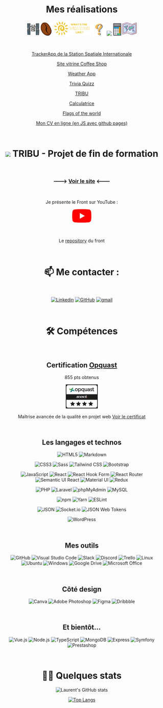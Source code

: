 <div align="center">
 
# Mes réalisations 
 
<img src="./iss.png" width="40"> <img src="./coffee.png" width="35"> <img src="./Meteo.png" width="120"> <img src="./quizzapp.png" width="40"> <img src="./Tribu.ico" width="40"> <img src="./calculatrice.png" height="40"> <img src="./worldflags.png" width="45"> 

<br>
 
[TrackerApp de la Station Spatiale Internationale](https://laurentarcosisstracker.surge.sh/)
 
[Site vitrine Coffee Shop](https://lacoffeedential.surge.sh/)

[Weather App](http://laurentarcosweatherapp.surge.sh/) 

[Trivia Quizz](https://laurentarcostriviaquizz.surge.sh/) 

[TRIBU](https://tribu.surge.sh/)
 
[Calculatrice](https://laurentarcoscalculatrice.surge.sh/)

[Flags of the world](https://laurentarcosflagsoftheworld.surge.sh/)
 
[Mon CV en ligne (en JS avec github pages)](https://laurentarcos.github.io/mon-cv/html/)   


<br>

# <img src="./Tribu.ico" width="29"> TRIBU - Projet de fin de formation
 
<br> 

### --->  [Voir le site](https://tribu.surge.sh/)  <---

<br>

Je présente le Front sur YouTube :
 
[<img src="./youtube.png" width="60">](https://youtu.be/Q3WiRGLeXSQ?t=426)
 
<br>

Le [repository](https://github.com/LaurentArcos/Tribu-Front) du front


<br>

# 📫 Me contacter :

<br>

[![Linkedin](https://img.shields.io/badge/linkedin-0A66C2?style=for-the-badge&logo=linkedin&logoColor=white)](https://www.linkedin.com/in/laurentarcos) 
[![GitHub](https://img.shields.io/badge/github-2F403C?style=for-the-badge&logo=github&logoColor=white)](https://github.com/LaurentArcos?tab=repositories)
[![gmail](https://img.shields.io/badge/laurent.arcos@gmail.com-FF4131?style=for-the-badge&logo=gmail&logoColor=white)](mailto:laurent.arcos@gmail.com)      

<br>

# 🛠 Compétences

<br>
 
## Certification [Opquast](https://www.opquast.com/)

855 pts obtenus

<img src="./Opquast.JPG" width="100">

Maîtrise avancée de la qualité en projet web
[Voir le certificat](https://directory.opquast.com/fr/certificat/SMY4W8/)

<br>
 
## Les langages et technos

![HTML5](https://img.shields.io/static/v1?style=for-the-badge&message=HTML5&color=E34F26&logo=HTML5&logoColor=FFFFFF&label=)
![Markdown](https://img.shields.io/static/v1?style=for-the-badge&message=Markdown&color=000000&logo=Markdown&logoColor=FFFFFF&label=)

![CSS3](https://img.shields.io/static/v1?style=for-the-badge&message=CSS3&color=1572B6&logo=CSS3&logoColor=FFFFFF&label=)
![Sass](https://img.shields.io/static/v1?style=for-the-badge&message=Sass&color=CC6699&logo=Sass&logoColor=FFFFFF&label=)
![Tailwind CSS](https://img.shields.io/static/v1?style=for-the-badge&message=Tailwind+CSS&color=222222&logo=Tailwind+CSS&logoColor=06B6D4&label=)
![Bootstrap](https://img.shields.io/static/v1?style=for-the-badge&message=Bootstrap&color=7952B3&logo=Bootstrap&logoColor=FFFFFF&label=)

![JavaScript](https://img.shields.io/badge/javascript-%23323330.svg?style=for-the-badge&logo=javascript&logoColor=%23F7DF1E)
![React](https://img.shields.io/static/v1?style=for-the-badge&message=React&color=222222&logo=React&logoColor=61DAFB&label=)
![React Hook Form](https://img.shields.io/static/v1?style=for-the-badge&message=React+Hook+Form&color=EC5990&logo=React+Hook+Form&logoColor=FFFFFF&label=)
![React Router](https://img.shields.io/static/v1?style=for-the-badge&message=React+Router&color=CA4245&logo=React+Router&logoColor=FFFFFF&label=)
![Semantic UI React](https://img.shields.io/static/v1?style=for-the-badge&message=Semantic+UI+React&color=222222&logo=Semantic+UI+React&logoColor=35BDB2&label=)
![Material UI](https://img.shields.io/badge/Material--UI-0081CB?style=for-the-badge&logo=material-ui&logoColor=white)
![Redux](https://img.shields.io/static/v1?style=for-the-badge&message=Redux&color=764ABC&logo=Redux&logoColor=FFFFFF&label=)

![PHP](https://img.shields.io/static/v1?style=for-the-badge&message=PHP&color=777BB4&logo=PHP&logoColor=FFFFFF&label=)
![Laravel](https://img.shields.io/static/v1?style=for-the-badge&message=Laravel&color=FF2D20&logo=Laravel&logoColor=FFFFFF&label=)
![phpMyAdmin](https://img.shields.io/static/v1?style=for-the-badge&message=phpMyAdmin&color=6C78AF&logo=phpMyAdmin&logoColor=FFFFFF&label=)
![MySQL](https://img.shields.io/badge/MySQL-005C84?style=for-the-badge&logo=mysql&logoColor=white)

![npm](https://img.shields.io/static/v1?style=for-the-badge&message=npm&color=CB3837&logo=npm&logoColor=FFFFFF&label=)
![Yarn](https://img.shields.io/static/v1?style=for-the-badge&message=Yarn&color=2C8EBB&logo=Yarn&logoColor=FFFFFF&label=)
![ESLint](https://img.shields.io/badge/ESLint-4B3263?style=for-the-badge&logo=eslint&logoColor=white)

![JSON](https://img.shields.io/static/v1?style=for-the-badge&message=JSON&color=000000&logo=JSON&logoColor=FFFFFF&label=)
![Socket.io](https://img.shields.io/static/v1?style=for-the-badge&message=Socket.io&color=010101&logo=Socket.io&logoColor=FFFFFF&label=)
![JSON Web Tokens](https://img.shields.io/static/v1?style=for-the-badge&message=JSON+Web+Tokens&color=000000&logo=JSON+Web+Tokens&logoColor=FFFFFF&label=)

![WordPress](https://img.shields.io/static/v1?style=for-the-badge&message=WordPress&color=21759B&logo=WordPress&logoColor=FFFFFF&label=)

<br>

## Mes outils

![GitHub](https://img.shields.io/static/v1?style=for-the-badge&message=GitHub&color=181717&logo=GitHub&logoColor=FFFFFF&label=)
![Visual Studio Code](https://img.shields.io/static/v1?style=for-the-badge&message=Visual+Studio+Code&color=007ACC&logo=Visual+Studio+Code&logoColor=FFFFFF&label=)
![Slack](https://img.shields.io/static/v1?style=for-the-badge&message=Slack&color=4A154B&logo=Slack&logoColor=FFFFFF&label=)
![Discord](https://img.shields.io/static/v1?style=for-the-badge&message=Discord&color=5865F2&logo=Discord&logoColor=FFFFFF&label=)
![Trello](https://img.shields.io/static/v1?style=for-the-badge&message=Trello&color=0052CC&logo=Trello&logoColor=FFFFFF&label=)
![Linux](https://img.shields.io/static/v1?style=for-the-badge&message=Linux&color=222222&logo=Linux&logoColor=FCC624&label=)
![Ubuntu](https://img.shields.io/static/v1?style=for-the-badge&message=Ubuntu&color=E95420&logo=Ubuntu&logoColor=FFFFFF&label=)
![Windows](https://img.shields.io/static/v1?style=for-the-badge&message=Windows&color=0078D6&logo=Windows&logoColor=FFFFFF&label=)
![Google Drive](https://img.shields.io/static/v1?style=for-the-badge&message=Google+Drive&color=4285F4&logo=Google+Drive&logoColor=FFFFFF&label=)
![Microsoft Office](https://img.shields.io/static/v1?style=for-the-badge&message=Microsoft+Office&color=D83B01&logo=Microsoft+Office&logoColor=FFFFFF&label=)

<br>

## Côté design

![Canva](https://img.shields.io/static/v1?style=for-the-badge&message=Canva&color=222222&logo=Canva&logoColor=00C4CC&label=)
![Adobe Photoshop](https://img.shields.io/static/v1?style=for-the-badge&message=Adobe+Photoshop&color=31A8FF&logo=Adobe+Photoshop&logoColor=FFFFFF&label=)
![Figma](https://img.shields.io/static/v1?style=for-the-badge&message=Figma&color=F24E1E&logo=Figma&logoColor=FFFFFF&label=)
![Dribbble](https://img.shields.io/static/v1?style=for-the-badge&message=Dribbble&color=EA4C89&logo=Dribbble&logoColor=FFFFFF&label=)

<br>

## Et bientôt...

![Vue.js](https://img.shields.io/static/v1?style=for-the-badge&message=Vue.js&color=222222&logo=Vue.js&logoColor=4FC08D&label=)
![Node.js](https://img.shields.io/static/v1?style=for-the-badge&message=Node.js&color=339933&logo=Node.js&logoColor=FFFFFF&label=)
![TypeScript](https://img.shields.io/static/v1?style=for-the-badge&message=TypeScript&color=3178C6&logo=TypeScript&logoColor=FFFFFF&label=)
![MongoDB](https://img.shields.io/static/v1?style=for-the-badge&message=MongoDB&color=47A248&logo=MongoDB&logoColor=FFFFFF&label=)
![Express](https://img.shields.io/static/v1?style=for-the-badge&message=Express&color=000000&logo=Express&logoColor=FFFFFF&label=)
![Symfony](https://img.shields.io/static/v1?style=for-the-badge&message=Symfony&color=000000&logo=Symfony&logoColor=FFFFFF&label=)
![Prestashop](https://img.shields.io/static/v1?style=for-the-badge&message=Prestashop&color=000000&logo=Prestashop&logoColor=A4DBE8&label=)

<br>

# 👩‍💻 Quelques stats

![Laurent's GitHub stats](https://github-readme-stats.vercel.app/api?username=LaurentArcos&count_private=true&show_icons=true&theme=ayu-mirage)

[![Top Langs](https://github-readme-stats.vercel.app/api/top-langs/?username=LaurentArcos&layout=compact&langs_count=8)](https://github.com/LaurentArcos/github-readme-stats)
 
 </div>
